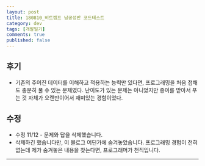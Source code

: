 ```yaml
---
layout: post
title: 180810_비트캠프 남궁성반 코드테스트
category: dev
tags: [개발일기]
comments: true
published: false
---
```


## 후기

* 기존의 주어진 데이터를 이해하고 적용하는 능력만 있다면, 프로그래밍을 처음 접해도 충분히 풀 수 있는 문제였다. 난이도가 있는 문제는 아니었지만 종이를 받아서 푸는 것 자체가 오랜만이어서 재미있는 경험이었다.

## 수정

* 수정 11/12 - 문제와 답을 삭제했습니다.
* 삭제하긴 했습니다만, 이 블로그 어딘가에 숨겨놓았습니다. 프로그래밍 경험이 전혀 없는데 제가 숨겨놓은 내용을 찾는다면, 프로그래머가 천직입니다.

---